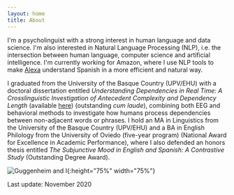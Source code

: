 ```yaml
---
layout: home
title: About
---
```


I'm a psycholinguist with a strong interest in human language and data science. I'm also interested in Natural Language Processing (NLP), i.e. the intersection between human language, computer science and artificial intelligence. I'm currently working for Amazon, where I use NLP tools to make [Alexa](https://en.wikipedia.org/wiki/Amazon_Alexa) understand Spanish in a more efficient and natural way. 

I graduated from the University of the Basque Country (UPV/EHU) with a doctoral dissertation entitled *Understanding Dependencies in Real Time: A Crosslinguistic Investigation of Antecedent Complexity and Dependency Length* (available [here](http://www.ehu.eus/HEB/wp-content/uploads/2020/11/SLS_PhDdissertation_Final.pdf)) (outstanding *cum laude*), combining both EEG and behavioral methods to investigate how humans process dependencies between non-adjacent words or phrases. I hold an MA in Linguistics from the University of the Basque Country (UPV/EHU) and a BA in English Philology from the University of Oviedo (five-year program) (National Award for Excellence in Academic Performance), where I also defended an honors thesis entitled *The Subjunctive Mood in English and Spanish: A Contrastive Study* (Outstanding Degree Award).

![Guggenheim and I](http://www.ehu.eus/HEB/wp-content/uploads/2015/11/Foto-grande.jpg#right){:height="75%" width="75%"}

Last update: November 2020
